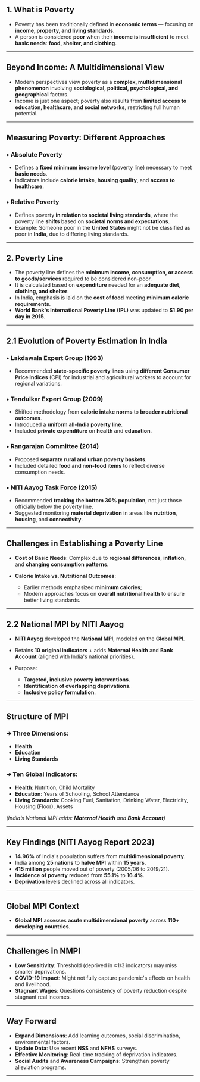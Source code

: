 

## 1. What is Poverty

* Poverty has been traditionally defined in **economic terms** — focusing on **income, property, and living standards**.
* A person is considered **poor** when their **income is insufficient** to meet **basic needs**: **food, shelter, and clothing**.

---

## Beyond Income: A Multidimensional View

* Modern perspectives view poverty as a **complex, multidimensional phenomenon** involving **sociological, political, psychological, and geographical** factors.
* Income is just one aspect; poverty also results from **limited access to education, healthcare, and social networks**, restricting full human potential.

---

## Measuring Poverty: Different Approaches

### • Absolute Poverty

* Defines a **fixed minimum income level** (poverty line) necessary to meet **basic needs**.
* Indicators include **calorie intake**, **housing quality**, and **access to healthcare**.

### • Relative Poverty

* Defines poverty **in relation to societal living standards**, where the poverty line **shifts** based on **societal norms and expectations**.
* Example: Someone poor in the **United States** might not be classified as poor in **India**, due to differing living standards.


---

## 2. Poverty Line

* The poverty line defines the **minimum income, consumption, or access to goods/services** required to be considered non-poor.
* It is calculated based on **expenditure** needed for an **adequate diet, clothing, and shelter**.
* In India, emphasis is laid on the **cost of food** meeting **minimum calorie requirements**.
* **World Bank's International Poverty Line (IPL)** was updated to **\$1.90 per day in 2015**.

---

## 2.1 Evolution of Poverty Estimation in India

### • Lakdawala Expert Group (1993)

* Recommended **state-specific poverty lines** using **different Consumer Price Indices** (CPI) for industrial and agricultural workers to account for regional variations.

### • Tendulkar Expert Group (2009)

* Shifted methodology from **calorie intake norms** to **broader nutritional outcomes**.
* Introduced a **uniform all-India poverty line**.
* Included **private expenditure** on **health** and **education**.

### • Rangarajan Committee (2014)

* Proposed **separate rural and urban poverty baskets**.
* Included detailed **food and non-food items** to reflect diverse consumption needs.

### • NITI Aayog Task Force (2015)

* Recommended **tracking the bottom 30% population**, not just those officially below the poverty line.
* Suggested monitoring **material deprivation** in areas like **nutrition**, **housing**, and **connectivity**.

---

## Challenges in Establishing a Poverty Line

* **Cost of Basic Needs**: Complex due to **regional differences**, **inflation**, and **changing consumption patterns**.
* **Calorie Intake vs. Nutritional Outcomes**:

  * Earlier methods emphasized **minimum calories**;
  * Modern approaches focus on **overall nutritional health** to ensure better living standards.

---


## 2.2 National MPI by NITI Aayog

* **NITI Aayog** developed the **National MPI**, modeled on the **Global MPI**.
* Retains **10 original indicators** + adds **Maternal Health** and **Bank Account** (aligned with India's national priorities).
* Purpose:

  * **Targeted, inclusive poverty interventions**.
  * **Identification of overlapping deprivations**.
  * **Inclusive policy formulation**.

---

## Structure of MPI

### ➔ Three Dimensions:

* **Health**
* **Education**
* **Living Standards**

### ➔ Ten Global Indicators:

* **Health**: Nutrition, Child Mortality
* **Education**: Years of Schooling, School Attendance
* **Living Standards**: Cooking Fuel, Sanitation, Drinking Water, Electricity, Housing (Floor), Assets

*(India’s National MPI adds: **Maternal Health** and **Bank Account**)*

---

## Key Findings (NITI Aayog Report 2023)

* **14.96%** of India's population suffers from **multidimensional poverty**.
* India among **25 nations** to **halve MPI** within **15 years**.
* **415 million** people moved out of poverty (2005/06 to 2019/21).
* **Incidence of poverty** reduced from **55.1%** to **16.4%**.
* **Deprivation** levels declined across all indicators.

---

## Global MPI Context

* **Global MPI** assesses **acute multidimensional poverty** across **110+ developing countries**.

---

## Challenges in NMPI

* **Low Sensitivity**: Threshold (deprived in ≥1/3 indicators) may miss smaller deprivations.
* **COVID-19 Impact**: Might not fully capture pandemic's effects on health and livelihood.
* **Stagnant Wages**: Questions consistency of poverty reduction despite stagnant real incomes.

---

## Way Forward

* **Expand Dimensions**: Add learning outcomes, social discrimination, environmental factors.
* **Update Data**: Use recent **NSS** and **NFHS** surveys.
* **Effective Monitoring**: Real-time tracking of deprivation indicators.
* **Social Audits** and **Awareness Campaigns**: Strengthen poverty alleviation programs.

---

